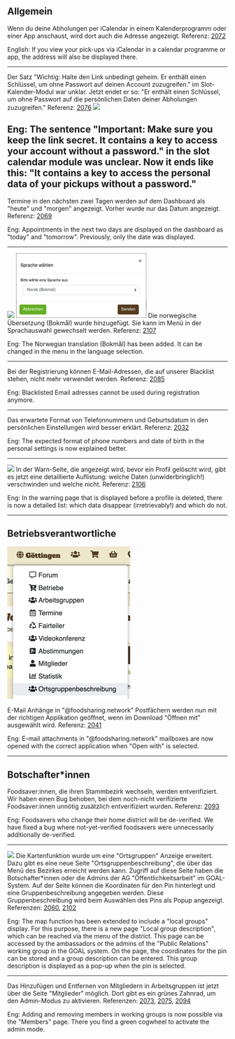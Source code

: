 ## Allgemein

Wenn du deine Abholungen per iCalendar in einem Kalenderprogramm oder einer App anschaust, wird dort auch die Adresse angezeigt.
Referenz: [2072](https://gitlab.com/foodsharing-dev/foodsharing/-/merge_requests/2072)

English: If you view your pick-ups via iCalendar in a calendar programme or app, the address will also be displayed there.

---
Der Satz "Wichtig: Halte den Link unbedingt geheim. Er enthält einen Schlüssel, um ohne Passwort auf deinen Account zuzugreifen." im Slot-Kalender-Modul war unklar. Jetzt endet er so: "Er enthält einen Schlüssel, um ohne Passwort auf die persönlichen Daten deiner Abholungen zuzugreifen."
Referenz: [2076](https://gitlab.com/foodsharing-dev/foodsharing/-/merge_requests/2076)
![](./img/releasenotes/2022-01/2022-01-dashboard-events-today-tommorow.png#right-clear)

Eng: The sentence "Important: Make sure you keep the link secret. It contains a key to access your account without a password." in the slot calendar module was unclear. Now it ends like this: "It contains a key to access the personal data of your pickups without a password."
---
Termine in den nächsten zwei Tagen werden auf dem Dashboard als "heute" und "morgen" angezeigt. Vorher wurde nur das Datum angezeigt.
Referenz: [2069](https://gitlab.com/foodsharing-dev/foodsharing/-/merge_requests/2069)


Eng: Appointments in the next two days are displayed on the dashboard as "today" and "tomorrow". Previously, only the date was displayed.

---
![](./img/releasenotes/2022-01/2022-01-language-chooser.png#left-clear)
![](./img/releasenotes/2022-01/2022-01-language-nordish.png#left-clear)
Die norwegische Übersetzung (Bokmål) wurde hinzugefügt. Sie kann im Menü in der Sprachauswahl gewechselt werden.
Referenz: [2107](https://gitlab.com/foodsharing-dev/foodsharing/-/merge_requests/2107)

Eng: The Norwegian translation (Bokmål) has been added. It can be changed in the menu in the language selection.

---
Bei der Registrierung können E-Mail-Adressen, die auf unserer Blacklist stehen, nicht mehr verwendet werden.
Referenz: [2085](https://gitlab.com/foodsharing-dev/foodsharing/-/merge_requests/2085)

Eng: Blacklisted Email adresses cannot be used during registration anymore.

---
Das erwartete Format von Telefonnummern und Geburtsdatum in den persönlichen Einstellungen wird besser erklärt.
Referenz: [2032](https://gitlab.com/foodsharing-dev/foodsharing/-/merge_requests/2032)

Eng: The expected format of phone numbers and date of birth in the personal settings is now explained better.

---
![](./img/releasenotes/2022-01/2022-01-community-pin-map.png#right-clear)
In der Warn-Seite, die angezeigt wird, bevor ein Profil gelöscht wird, gibt es jetzt eine detaillierte Auflistung: welche Daten (unwiderbringlich!) verschwinden und welche nicht.
Referenz: [2106](https://gitlab.com/foodsharing-dev/foodsharing/-/merge_requests/2106)

Eng: In the warning page that is displayed before a profile is deleted, there is now a detailed list: which data disappear (irretrievably!) and which do not.

---

## Betriebsverantwortliche

![](./img/releasenotes/2022-01/2022-01-community-pin-menu.png#right-clear)

E-Mail Anhänge in "@foodsharing.network" Postfächern werden nun mit der richtigen Applikation geöffnet, wenn im Download "Öffnen mit" ausgewählt wird.
Referenz: [2041](https://gitlab.com/foodsharing-dev/foodsharing/-/merge_requests/2041)

Eng: E-mail attachments in "@foodsharing.network" mailboxes are now opened with the correct application when "Open with" is selected.

---

## Botschafter*innen

Foodsaver:innen, die ihren Stammbezirk wechseln, werden entverifiziert. Wir haben einen Bug behoben, bei dem noch-nicht verifizierte Foodsaver:innen unnötig zusätzlich entverifiziert wurden.
Referenz: [2093](https://gitlab.com/foodsharing-dev/foodsharing/-/merge_requests/2093)

Eng: Foodsavers who change their home district will be de-verified. We have fixed a bug where not-yet-verified foodsavers were unnecessarily additionally de-verified.

---
![](./img/releasenotes/2022-01/2022-01-memberlist-add-remove.png#left-clear)
Die Kartenfunktion wurde um eine "Ortsgruppen" Anzeige erweitert. Dazu gibt es eine neue Seite "Ortsgruppenbeschreibung", die über das Menü des Bezirkes erreicht werden kann. Zugriff auf diese Seite haben die Botschafter*innen oder die Admins der AG "Öffentlichkeitsarbeit" im GOAL-System. Auf der Seite können die Koordinaten für den Pin hinterlegt und eine Gruppenbeschreibung angegeben werden. Diese Gruppenbeschreibung wird beim Auswählen des Pins als Popup angezeigt.
Referenzen: [2060](https://gitlab.com/foodsharing-dev/foodsharing/-/merge_requests/2060), [2102](https://gitlab.com/foodsharing-dev/foodsharing/-/merge_requests/2102)

Eng: The map function has been extended to include a "local groups" display. For this purpose, there is a new page "Local group description", which can be reached via the menu of the district. This page can be accessed by the ambassadors or the admins of the "Public Relations" working group in the GOAL system. On the page, the coordinates for the pin can be stored and a group description can be entered. This group description is displayed as a pop-up when the pin is selected.

---
Das Hinzufügen und Entfernen von Mitgliedern in Arbeitsgruppen ist jetzt über die Seite "Mitglieder" möglich. Dort gibt es ein grünes Zahnrad, um den Admin-Modus zu aktivieren.
Referenzen: [2073](https://gitlab.com/foodsharing-dev/foodsharing/-/merge_requests/2073), [2075](https://gitlab.com/foodsharing-dev/foodsharing/-/merge_requests/2075), [2094](https://gitlab.com/foodsharing-dev/foodsharing/-/merge_requests/2094)

Eng: Adding and removing members in working groups is now possible via the "Members" page. There you find a green cogwheel to activate the admin mode.
